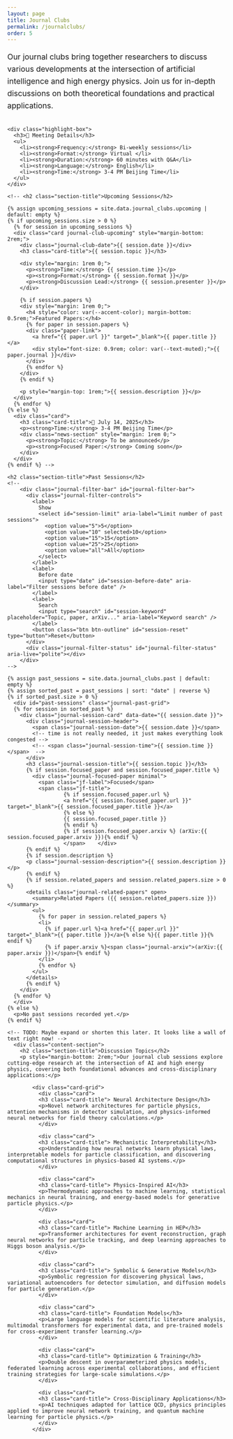 ```yaml
---
layout: page
title: Journal Clubs
permalink: /journalclubs/
order: 5
---
```


<!--
<div class="hero-section" style="padding: 2rem 0; margin-bottom: 2rem;">
  <div class="wrapper">
    <h1 class="hero-title" style="font-size: 2.5rem;">Journal Clubs</h1>
    <p class="hero-subtitle">Exploring the Latest in AI + High Energy Physics</p>
  </div>
</div>
-->

<div class="wrapper">
  <div class="content-section">
    <p style="font-size: 1.1rem; line-height: 1.6; margin-bottom: 2rem;">
      Our journal clubs bring together researchers to discuss various developments 
      at the intersection of artificial intelligence and high energy physics. Join us for in-depth 
      discussions on both theoretical foundations and practical applications.
    </p>

    <div class="highlight-box">
      <h3>📅 Meeting Details</h3>
      <ul>
        <li><strong>Frequency:</strong> Bi-weekly sessions</li>
        <li><strong>Format:</strong> Virtual </li>
        <li><strong>Duration:</strong> 60 minutes with Q&A</li>
        <li><strong>Language:</strong> English</li>
        <li><strong>Time:</strong> 3-4 PM Beijing Time</li>
      </ul>
    </div>

    <!-- <h2 class="section-title">Upcoming Sessions</h2>
    
    {% assign upcoming_sessions = site.data.journal_clubs.upcoming | default: empty %}
    {% if upcoming_sessions.size > 0 %}
      {% for session in upcoming_sessions %}
      <div class="card journal-club-upcoming" style="margin-bottom: 2rem;">
        <div class="journal-club-date">{{ session.date }}</div>
        <h3 class="card-title">{{ session.topic }}</h3>
        
        <div style="margin: 1rem 0;">
          <p><strong>Time:</strong> {{ session.time }}</p>
          <p><strong>Format:</strong> {{ session.format }}</p>
          <p><strong>Discussion Lead:</strong> {{ session.presenter }}</p>
        </div>
        
        {% if session.papers %}
        <div style="margin: 1rem 0;">
          <h4 style="color: var(--accent-color); margin-bottom: 0.5rem;">Featured Papers:</h4>
          {% for paper in session.papers %}
          <div class="paper-link">
            <a href="{{ paper.url }}" target="_blank">{{ paper.title }}</a>
            <div style="font-size: 0.9rem; color: var(--text-muted);">{{ paper.journal }}</div>
          </div>
          {% endfor %}
        </div>
        {% endif %}
        
        <p style="margin-top: 1rem;">{{ session.description }}</p>
      </div>
      {% endfor %}
    {% else %}
      <div class="card">
        <h3 class="card-title">📅 July 14, 2025</h3>
        <p><strong>Time:</strong> 3-4 PM Beijing Time</p>
        <div class="news-section" style="margin: 1rem 0;">
          <p><strong>Topic:</strong> To be announced</p>
          <p><strong>Focused Paper:</strong> Coming soon</p>
        </div>
      </div>
    {% endif %} -->

    <h2 class="section-title">Past Sessions</h2>
    <!--
        <div class="journal-filter-bar" id="journal-filter-bar">
          <div class="journal-filter-controls">
            <label>
              Show
              <select id="session-limit" aria-label="Limit number of past sessions">
                <option value="5">5</option>
                <option value="10" selected>10</option>
                <option value="15">15</option>
                <option value="25">25</option>
                <option value="all">All</option>
              </select>
            </label>
            <label>
              Before date
              <input type="date" id="session-before-date" aria-label="Filter sessions before date" />
            </label>
            <label>
              Search
              <input type="search" id="session-keyword" placeholder="Topic, paper, arXiv..." aria-label="Keyword search" />
            </label>
            <button class="btn btn-outline" id="session-reset" type="button">Reset</button>
          </div>
          <div class="journal-filter-status" id="journal-filter-status" aria-live="polite"></div>
        </div>
    -->

    {% assign past_sessions = site.data.journal_clubs.past | default: empty %}
    {% assign sorted_past = past_sessions | sort: "date" | reverse %}
    {% if sorted_past.size > 0 %}
      <div id="past-sessions" class="journal-past-grid">
      {% for session in sorted_past %}
        <div class="journal-session-card" data-date="{{ session.date }}">
          <div class="journal-session-header">
            <span class="journal-session-date">{{ session.date }}</span>
            <!-- time is not really needed, it just makes everything look congested -->
            <!-- <span class="journal-session-time">{{ session.time }}</span>  -->
          </div>
          <h3 class="journal-session-title">{{ session.topic }}</h3>
          {% if session.focused_paper and session.focused_paper.title %}
            <div class="journal-focused-paper minimal">
              <span class="jf-label">Focused</span>
              <span class="jf-title">
                      {% if session.focused_paper.url %}
                      <a href="{{ session.focused_paper.url }}" target="_blank">{{ session.focused_paper.title }}</a>
                      {% else %}
                      {{ session.focused_paper.title }}
                      {% endif %}
                      {% if session.focused_paper.arxiv %} (arXiv:{{ session.focused_paper.arxiv }}){% endif %}
                      </span>    </div>
          {% endif %}
          {% if session.description %}
          <p class="journal-session-description">{{ session.description }}</p>
          {% endif %}
          {% if session.related_papers and session.related_papers.size > 0 %}
          <details class="journal-related-papers" open>
            <summary>Related Papers ({{ session.related_papers.size }})</summary>
            <ul>
              {% for paper in session.related_papers %}
              <li>
                {% if paper.url %}<a href="{{ paper.url }}" target="_blank">{{ paper.title }}</a>{% else %}{{ paper.title }}{% endif %}
                {% if paper.arxiv %}<span class="journal-arxiv">(arXiv:{{ paper.arxiv }})</span>{% endif %}
              </li>
              {% endfor %}
            </ul>
          </details>
          {% endif %}
        </div>
      {% endfor %}
      </div>
    {% else %}
      <p>No past sessions recorded yet.</p>
    {% endif %}

    <!-- TODO: Maybe expand or shorten this later. It looks like a wall of text right now! -->
      <div class="content-section">
        <h2 class="section-title">Discussion Topics</h2>
        <p style="margin-bottom: 2rem;">Our journal club sessions explore cutting-edge research at the intersection of AI and high energy physics, covering both foundational advances and cross-disciplinary applications:</p>
            
            <div class="card-grid">
              <div class="card">
              <h3 class="card-title"> Neural Architecture Design</h3>
              <p>Novel network architectures for particle physics, attention mechanisms in detector simulation, and physics-informed neural networks for field theory calculations.</p>
              </div>
              
              <div class="card">
              <h3 class="card-title"> Mechanistic Interpretability</h3>
              <p>Understanding how neural networks learn physical laws, interpretable models for particle classification, and discovering computational structures in physics-based AI systems.</p>
              </div>
              
              <div class="card">
              <h3 class="card-title"> Physics-Inspired AI</h3>
              <p>Thermodynamic approaches to machine learning, statistical mechanics in neural training, and energy-based models for generative particle physics.</p>
              </div>
              
              <div class="card">
              <h3 class="card-title"> Machine Learning in HEP</h3>
              <p>Transformer architectures for event reconstruction, graph neural networks for particle tracking, and deep learning approaches to Higgs boson analysis.</p>
              </div>
              
              <div class="card">
              <h3 class="card-title"> Symbolic & Generative Models</h3>
              <p>Symbolic regression for discovering physical laws, variational autoencoders for detector simulation, and diffusion models for particle generation.</p>
              </div>
              
              <div class="card">
              <h3 class="card-title"> Foundation Models</h3>
              <p>Large language models for scientific literature analysis, multimodal transformers for experimental data, and pre-trained models for cross-experiment transfer learning.</p>
              </div>
              
              <div class="card">
              <h3 class="card-title"> Optimization & Training</h3>
              <p>Double descent in overparameterized physics models, federated learning across experimental collaborations, and efficient training strategies for large-scale simulations.</p>
              </div>
              
              <div class="card">
              <h3 class="card-title"> Cross-Disciplinary Applications</h3>
              <p>AI techniques adapted for lattice QCD, physics principles applied to improve neural network training, and quantum machine learning for particle physics.</p>
              </div>
            </div>

<script>
  // Pray this scripts works in prod.
  (function(){
    const limitSelect = document.getElementById('session-limit');
    const beforeInput = document.getElementById('session-before-date');
    const keywordInput = document.getElementById('session-keyword');
    const resetBtn = document.getElementById('session-reset');
    const statusEl = document.getElementById('journal-filter-status');
    const container = document.getElementById('past-sessions');
    if(!container) return;
    const cards = Array.from(container.querySelectorAll('.journal-session-card'));

    cards.forEach(card => {
      const ds = card.getAttribute('data-date');
      card._date = new Date(ds + 'T00:00:00Z');
      let text = card.querySelector('.journal-session-title')?.textContent || '';
      const focused = card.querySelector('.journal-focused-paper');
      if(focused) text += ' ' + focused.textContent;
      const related = card.querySelectorAll('.journal-related-papers li');
      related.forEach(li => { text += ' ' + li.textContent; });
      card._search = text.toLowerCase();
    });

    function debounce(fn, wait=180){
      let t; return function(...args){ clearTimeout(t); t=setTimeout(()=>fn.apply(this,args), wait); };
    }

    function formatDate(d){
      if(!(d instanceof Date) || isNaN(d)) return ''; const iso = d.toISOString().slice(0,10); return iso;
    }

    function applyFilters(){
      const limitVal = limitSelect.value;
      const beforeVal = beforeInput.value ? new Date(beforeInput.value + 'T00:00:00Z') : null;
      const kwRaw = keywordInput.value.trim().toLowerCase();
      const kwTokens = kwRaw.length ? kwRaw.split(/\s+/).filter(Boolean) : [];

      const filtered = cards.filter(c => {
        if(beforeVal && c._date >= beforeVal) return false;
        if(kwTokens.length){
          for(const token of kwTokens){
            if(!c._search.includes(token)) return false;
          }
        }
        return true;
      });

      let limited = filtered;
      if(limitVal !== 'all') {
        const n = parseInt(limitVal, 10);
        limited = filtered.slice(0, n);
      }

      // Update DOM visibility
      cards.forEach(c => c.classList.add('is-filter-hidden'));
      limited.forEach(c => c.classList.remove('is-filter-hidden'));

      // Empty state handling
      let emptyState = container.querySelector('.journal-empty-state');
      if(!limited.length){
        if(!emptyState){
          emptyState = document.createElement('div');
          emptyState.className = 'journal-empty-state';
          emptyState.innerHTML = '<p>No sessions match your filters.</p>';
          container.appendChild(emptyState);
        }
        emptyState.style.display = 'block';
      } else if(emptyState) {
        emptyState.style.display = 'none';
      }

      const parts = [];
      parts.push(limited.length + ' shown');
      if(limited.length !== filtered.length) parts.push('of ' + filtered.length + ' match');
      if(kwTokens.length) parts.push('keywords: ' + kwTokens.join(', '));
      if(beforeVal) parts.push('before ' + formatDate(beforeVal));
      parts.push('total ' + cards.length);
      statusEl.textContent = parts.join(' · ');
    }

    const applyFiltersDebounced = debounce(applyFilters, 160);

    limitSelect.addEventListener('change', applyFilters);
    beforeInput.addEventListener('change', applyFilters);
    keywordInput.addEventListener('input', applyFiltersDebounced);
    resetBtn.addEventListener('click', () => {
      limitSelect.value = '10';
      beforeInput.value = '';
      keywordInput.value = '';
      applyFilters();
      keywordInput.focus();
    });

    applyFilters();
  })();
</script>
